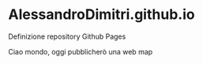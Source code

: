 # AlessandroDimitri.github.io
Definizione repository Github Pages

Ciao mondo, oggi pubblicherò una web map
